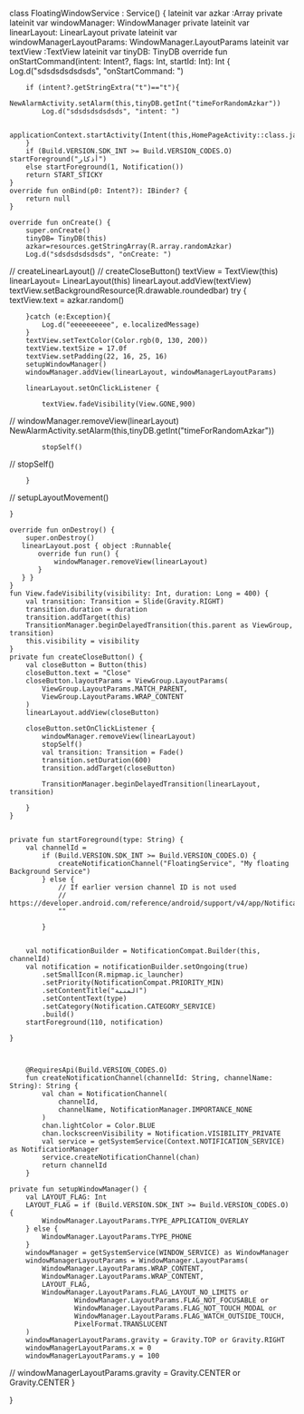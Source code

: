 


class FloatingWindowService : Service() {
    lateinit var azkar :Array<String>
    private lateinit var windowManager: WindowManager
    private lateinit var linearLayout: LinearLayout
    private lateinit var windowManagerLayoutParams: WindowManager.LayoutParams
    lateinit var textView :TextView
    lateinit var tinyDB: TinyDB
    override fun onStartCommand(intent: Intent?, flags: Int, startId: Int): Int {
        Log.d("sdsdsdsdsdsds", "onStartCommand: ")

        if (intent?.getStringExtra("t")=="t"){
            NewAlarmActivity.setAlarm(this,tinyDB.getInt("timeForRandomAzkar"))
            Log.d("sdsdsdsdsdsds", "intent: ")

            applicationContext.startActivity(Intent(this,HomePageActivity::class.java))
        }
        if (Build.VERSION.SDK_INT >= Build.VERSION_CODES.O) startForeground("أذكار")
        else startForeground(1, Notification())
        return START_STICKY
    }
    override fun onBind(p0: Intent?): IBinder? {
        return null
    }

    override fun onCreate() {
        super.onCreate()
        tinyDB= TinyDB(this)
        azkar=resources.getStringArray(R.array.randomAzkar)
        Log.d("sdsdsdsdsdsds", "onCreate: ")


//        createLinearLayout()
//        createCloseButton()
        textView = TextView(this)
        linearLayout= LinearLayout(this)
        linearLayout.addView(textView)
        textView.setBackgroundResource(R.drawable.roundedbar)
        try {
            textView.text = azkar.random()

        }catch (e:Exception){
            Log.d("eeeeeeeeee", e.localizedMessage)
        }
        textView.setTextColor(Color.rgb(0, 130, 200))
        textView.textSize = 17.0f
        textView.setPadding(22, 16, 25, 16)
        setupWindowManager()
        windowManager.addView(linearLayout, windowManagerLayoutParams)

        linearLayout.setOnClickListener {

            textView.fadeVisibility(View.GONE,900)
//            windowManager.removeView(linearLayout)
            NewAlarmActivity.setAlarm(this,tinyDB.getInt("timeForRandomAzkar"))

            stopSelf()


//            stopSelf()


        }
//        setupLayoutMovement()


    }

    override fun onDestroy() {
        super.onDestroy()
       linearLayout.post { object :Runnable{
           override fun run() {
               windowManager.removeView(linearLayout)
           }
       } }
    }
    fun View.fadeVisibility(visibility: Int, duration: Long = 400) {
        val transition: Transition = Slide(Gravity.RIGHT)
        transition.duration = duration
        transition.addTarget(this)
        TransitionManager.beginDelayedTransition(this.parent as ViewGroup, transition)
        this.visibility = visibility
    }
    private fun createCloseButton() {
        val closeButton = Button(this)
        closeButton.text = "Close"
        closeButton.layoutParams = ViewGroup.LayoutParams(
            ViewGroup.LayoutParams.MATCH_PARENT,
            ViewGroup.LayoutParams.WRAP_CONTENT
        )
        linearLayout.addView(closeButton)

        closeButton.setOnClickListener {
            windowManager.removeView(linearLayout)
            stopSelf()
            val transition: Transition = Fade()
            transition.setDuration(600)
            transition.addTarget(closeButton)

            TransitionManager.beginDelayedTransition(linearLayout, transition)

        }
    }


    private fun startForeground(type: String) {
        val channelId =
            if (Build.VERSION.SDK_INT >= Build.VERSION_CODES.O) {
                createNotificationChannel("FloatingService", "My floating Background Service")
            } else {
                // If earlier version channel ID is not used
                // https://developer.android.com/reference/android/support/v4/app/NotificationCompat.Builder.html#NotificationCompat.Builder(android.content.Context)
                ""

            }


        val notificationBuilder = NotificationCompat.Builder(this, channelId)
        val notification = notificationBuilder.setOngoing(true)
            .setSmallIcon(R.mipmap.ic_launcher)
            .setPriority(NotificationCompat.PRIORITY_MIN)
            .setContentTitle("المنبة")
            .setContentText(type)
            .setCategory(Notification.CATEGORY_SERVICE)
            .build()
        startForeground(110, notification)

    }



        @RequiresApi(Build.VERSION_CODES.O)
        fun createNotificationChannel(channelId: String, channelName: String): String {
            val chan = NotificationChannel(
                channelId,
                channelName, NotificationManager.IMPORTANCE_NONE
            )
            chan.lightColor = Color.BLUE
            chan.lockscreenVisibility = Notification.VISIBILITY_PRIVATE
            val service = getSystemService(Context.NOTIFICATION_SERVICE) as NotificationManager
            service.createNotificationChannel(chan)
            return channelId
        }

    private fun setupWindowManager() {
        val LAYOUT_FLAG: Int
        LAYOUT_FLAG = if (Build.VERSION.SDK_INT >= Build.VERSION_CODES.O) {
            WindowManager.LayoutParams.TYPE_APPLICATION_OVERLAY
        } else {
            WindowManager.LayoutParams.TYPE_PHONE
        }
        windowManager = getSystemService(WINDOW_SERVICE) as WindowManager
        windowManagerLayoutParams = WindowManager.LayoutParams(
            WindowManager.LayoutParams.WRAP_CONTENT,
            WindowManager.LayoutParams.WRAP_CONTENT,
            LAYOUT_FLAG,
            WindowManager.LayoutParams.FLAG_LAYOUT_NO_LIMITS or
                    WindowManager.LayoutParams.FLAG_NOT_FOCUSABLE or
                    WindowManager.LayoutParams.FLAG_NOT_TOUCH_MODAL or
                    WindowManager.LayoutParams.FLAG_WATCH_OUTSIDE_TOUCH,
                    PixelFormat.TRANSLUCENT
        )
        windowManagerLayoutParams.gravity = Gravity.TOP or Gravity.RIGHT
        windowManagerLayoutParams.x = 0
        windowManagerLayoutParams.y = 100

//        windowManagerLayoutParams.gravity = Gravity.CENTER or Gravity.CENTER
    }


}
